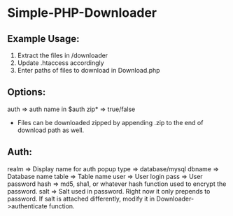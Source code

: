 Simple-PHP-Downloader
=====================

Example Usage:
--------------

1. Extract the files in /downloader
2. Update .htaccess accordingly
3. Enter paths of files to download in Download.php


Options:
--------
auth => auth name in $auth
zip* => true/false

* Files can be downloaded zipped by appending .zip to the end of download path as well.


Auth:
-----
realm => Display name for auth popup
type => database/mysql
dbname => Database name
table => Table name
user => User login
pass => User password
hash => md5, sha1, or whatever hash function used to encrypt the password.
salt => Salt used in password.  Right now it only prepends to password.  If salt is attached differently, modify it in Downloader->authenticate function.